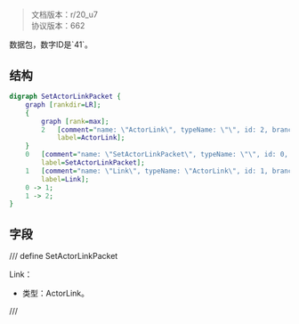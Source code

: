 # <!-- md:samp SetActorLinkPacket -->

> 文档版本：r/20_u7<br/>协议版本：662

<!-- md:samp SetActorLinkPacket -->数据包，数字ID是`41`。

## 结构

```dot
digraph SetActorLinkPacket {
	graph [rankdir=LR];
	{
		graph [rank=max];
		2	[comment="name: \"ActorLink\", typeName: \"\", id: 2, branchId: 0, recurseId: -1, attributes: 512, notes: \"\"",
			label=ActorLink];
	}
	0	[comment="name: \"SetActorLinkPacket\", typeName: \"\", id: 0, branchId: 41, recurseId: -1, attributes: 0, notes: \"\"",
		label=SetActorLinkPacket];
	1	[comment="name: \"Link\", typeName: \"ActorLink\", id: 1, branchId: 0, recurseId: -1, attributes: 256, notes: \"\"",
		label=Link];
	0 -> 1;
	1 -> 2;
}

```

## 字段

/// define
SetActorLinkPacket

Link：[<!-- md:samp ActorLink -->](refs/protocols/types/ActorLink.md)

- 类型：ActorLink。


///

